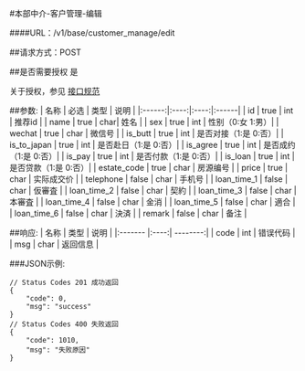 #本部中介-客户管理-编辑

####URL：/v1/base/customer_manage/edit

##请求方式：POST

##是否需要授权
是

关于授权，参见 [接口规范][1]

##参数:
| 名称 | 必选 | 类型 | 说明 |
|:------:|:----:|:----:|:------|
| id   | true | int | 推荐id |
| name | true | char| 姓名 |
| sex  | true | int | 性别（0:女 1:男）|
| wechat | true | char | 微信号 |
| is_butt | true | int | 是否对接（1:是 0:否）|
| is_to_japan | true | int | 是否赴日（1:是 0:否）|
| is_agree | true | int | 是否成约（1:是 0:否）|
| is_pay  | true | int | 是否付款（1:是 0:否）|
| is_loan | true | int | 是否贷款（1:是 0:否）|
| estate_code | true | char | 房源编号 |
| price | true | char | 实际成交价 |
| telephone | false | char | 手机号 |
| loan_time_1 | false | char | 仮審査 |
| loan_time_2 | false | char | 契約 |
| loan_time_3 | false | char | 本審査 |
| loan_time_4 | false | char | 金消 |
| loan_time_5 | false | char | 適合 |
| loan_time_6 | false | char | 決済 |
| remark | false | char | 备注 |

##响应:
| 名称  | 类型  | 说明 |
|:------- |:----:| --------:|
| code    | int  |  错误代码 |
| msg     | char |  返回信息 |

###JSON示例:
```
// Status Codes 201 成功返回
{
    "code": 0,
    "msg": "success"
}
// Status Codes 400 失败返回
{
    "code": 1010,
    "msg": "失败原因"
}
```
[1]: ../read/auth.html
